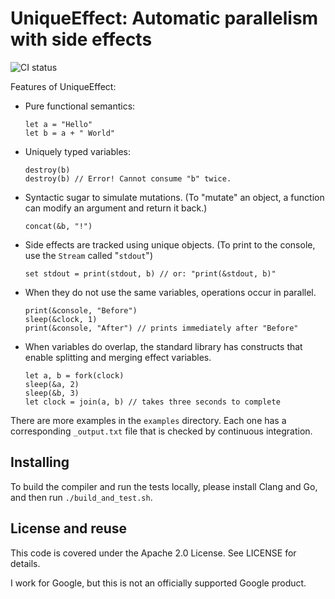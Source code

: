 # UniqueEffect: Automatic parallelism with side effects

![CI status](https://github.com/fatlotus/unique-effect/workflows/BuildAndTest/badge.svg)

Features of UniqueEffect:
 
 *  Pure functional semantics:
 
    	let a = "Hello"
    	let b = a + " World"

 *  Uniquely typed variables:
 
    	destroy(b)
    	destroy(b) // Error! Cannot consume "b" twice.

 *  Syntactic sugar to simulate mutations. (To "mutate" an object, a function
    can modify an argument and return it back.) 

    	concat(&b, "!")

 *  Side effects are tracked using unique objects. (To print to the console, use
    the `Stream` called "`stdout`")
 
    	set stdout = print(stdout, b) // or: "print(&stdout, b)"

 *  When they do not use the same variables, operations occur in parallel.

    	print(&console, "Before")
    	sleep(&clock, 1)
    	print(&console, "After") // prints immediately after "Before"

 *  When variables do overlap, the standard library has constructs that enable
    splitting and merging effect variables.

    	let a, b = fork(clock)
    	sleep(&a, 2)
    	sleep(&b, 3)
    	let clock = join(a, b) // takes three seconds to complete

There are more examples in the `examples` directory. Each one has a
corresponding `_output.txt` file that is checked by continuous integration.

## Installing

To build the compiler and run the tests locally, please install Clang and Go,
and then run `./build_and_test.sh`.

## License and reuse

This code is covered under the Apache 2.0 License. See LICENSE for details.

I work for Google, but this is not an officially supported Google product.
